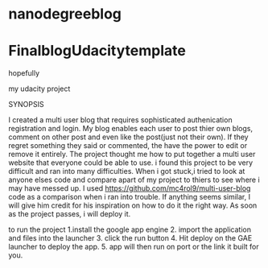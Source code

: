 # nanodegreeblog
# FinalblogUdacitytemplate
hopefully


my udacity project

SYNOPSIS

I created a multi user blog that requires sophisticated authenication registration and login. My blog enables each user to post thier own blogs, comment on other post and even like the post(just not their own). If they regret something they said or commented, the have the power to edit or remove it entirely. The project thought me how to put together a multi user website that everyone could be able to use. i found this project to be very difficult and ran into many difficulties. When i got stuck,i tried to look at anyone elses code and compare apart of my project to thiers to see where i may have messed up. I used https://github.com/mc4rol9/multi-user-blog code as a comparison when i ran into trouble. If anything seems similar, I will give him credit for his inspiration on how to do it the right way. As soon as the project passes, i will deploy it. 

to run the project
1.install the google app engine
2. import the application and files into the launcher
3. click the run button
4. Hit deploy on the GAE launcher to deploy the app. 
5. app will then run on port or the link it built for you. 
